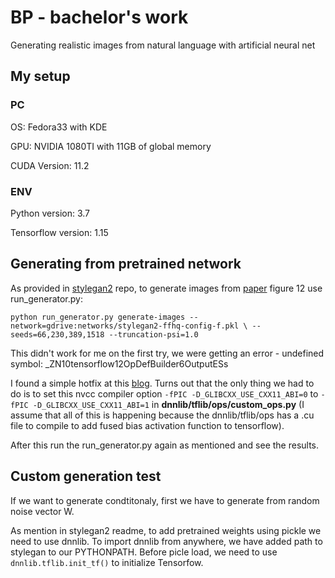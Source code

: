 # BP - bachelor's work
Generating realistic images from natural language with artificial neural net

## My setup
### PC
OS: Fedora33 with KDE

GPU: NVIDIA 1080TI with 11GB of global memory

CUDA Version: 11.2

### ENV
Python version: 3.7

Tensorflow version: 1.15


## Generating from pretrained network
As provided in [stylegan2](https://github.com/NVlabs/stylegan2) repo, to generate images from [paper]() figure 12 use run_generator.py:

`python run_generator.py generate-images --network=gdrive:networks/stylegan2-ffhq-config-f.pkl \
  --seeds=66,230,389,1518 --truncation-psi=1.0`

This didn't work for me on the first try, we were getting an error - undefined symbol: \_ZN10tensorflow12OpDefBuilder6OutputESs

I found a simple hotfix at this [blog](https://blog.csdn.net/zaf0516/article/details/103618601). Turns out that the only thing we had to do is to set this nvcc compiler option `-fPIC -D_GLIBCXX_USE_CXX11_ABI=0` to `-fPIC -D_GLIBCXX_USE_CXX11_ABI=1` in **dnnlib/tflib/ops/custom_ops.py** (I assume that all of this is happening because the dnnlib/tflib/ops has a .cu file to compile to add fused bias activation function to tensorflow). 

After this run the run_generator.py again as mentioned and see the results.

## Custom generation test
If we want to generate condtitonaly, first we have to generate from random noise vector W.

As mention in stylegan2 readme, to add pretrained weights using pickle we need to use dnnlib. To import dnnlib from anywhere, we have added path to stylegan to our PYTHONPATH. Before picle load, we need to use `dnnlib.tflib.init_tf()` to initialize Tensorfow. 